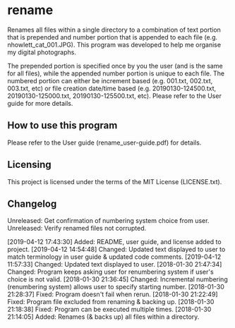 # rename
Renames all files within a single directory to a combination of text portion that is prepended and number portion that is appended to each file (e.g. nhowlett_cat_001.JPG). This program was developed to help me organise my digital photographs.

The prepended portion is specified once by you the user (and is the same for all files), while the appended number portion is unique to each file. The numbered portion can either be increment based (e.g. 001.txt, 002.txt, 003.txt, etc) or file creation date/time based (e.g. 20190130-124500.txt, 20190130-125000.txt, 20190130-125500.txt, etc). Please refer to the User guide for more details.

## How to use this program
Please refer to the User guide (rename_user-guide.pdf) for details.

## Licensing
This project is licensed under the terms of the MIT License (LICENSE.txt).

## Changelog
Unreleased: Get confirmation of numbering system choice from user.
Unreleased: Verify renamed files not corrupted.

[2019-04-12 17:43:30] Added: README, user guide, and license added to project.
[2019-04-12 14:54:48] Changed: Updated text displayed to user to match terminology in user guide & updated code comments.
[2019-04-12 11:57:33] Changed: Updated text displayed to user.
[2018-01-30 21:47:34] Changed: Program keeps asking user for renumbering system if user's choice is not valid.
[2018-01-30 21:36:45] Changed: Incremental numbering (renumbering system) allows user to specify starting number.
[2018-01-30 21:28:37] Fixed: Program doesn't fail when rerun.
[2018-01-30 21:22:49] Fixed: Program file excluded from renaming & backing up.
[2018-01-30 21:18:38] Fixed: Program can be executed multiple times.
[2018-01-30 21:14:05] Added: Renames (& backs up) all files within a directory.